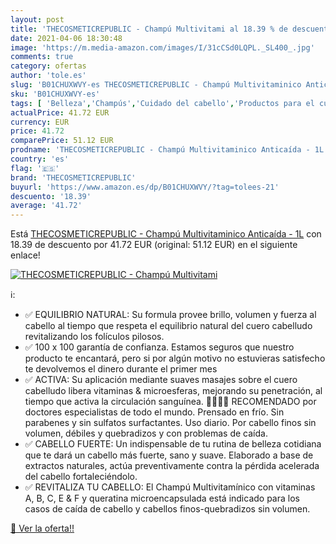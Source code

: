 ```yaml
---
layout: post
title: 'THECOSMETICREPUBLIC - Champú Multivitami al 18.39 % de descuento'
date: 2021-04-06 18:30:48
image: 'https://m.media-amazon.com/images/I/31cCSd0LQPL._SL400_.jpg'
comments: true
category: ofertas
author: 'tole.es'
slug: 'B01CHUXWVY-es THECOSMETICREPUBLIC - Champú Multivitaminico Anticaída - 1L'
sku: 'B01CHUXWVY-es'
tags: [ 'Belleza','Champús','Cuidado del cabello','Productos para el cuidado del cabello','champú','thecosmeticrepublic', ]
actualPrice: 41.72 EUR
currency: EUR
price: 41.72
comparePrice: 51.12 EUR
prodname: 'THECOSMETICREPUBLIC - Champú Multivitaminico Anticaída - 1L'
country: 'es'
flag: '🇪🇸'
brand: 'THECOSMETICREPUBLIC'
buyurl: 'https://www.amazon.es/dp/B01CHUXWVY/?tag=tolees-21'
descuento: '18.39'
average: '41.72'
---
```


Está [THECOSMETICREPUBLIC - Champú Multivitaminico Anticaída - 1L](https://www.amazon.es/dp/B01CHUXWVY/?tag=tolees-21) con 18.39 de descuento por 41.72 EUR (original: 51.12 EUR) en el siguiente enlace!

[![THECOSMETICREPUBLIC - Champú Multivitami](https://m.media-amazon.com/images/I/31cCSd0LQPL._SL400_.jpg)](https://www.amazon.es/dp/B01CHUXWVY/?tag=tolees-21)

ℹ️:

- ✅ EQUILIBRIO NATURAL: Su formula provee brillo, volumen y fuerza al cabello al tiempo que respeta el equilibrio natural del cuero cabelludo revitalizando los folículos pilosos.
- ✅ 100 x 100 garantía de confianza. Estamos seguros que nuestro producto te encantará, pero si por algún motivo no estuvieras satisfecho te devolvemos el dinero durante el primer mes
- ✅ ACTIVA: Su aplicación mediante suaves masajes sobre el cuero cabelludo libera vitaminas & microesferas, mejorando su penetración, al tiempo que activa la circulación sanguínea. 👨‍⚕️👩‍⚕️ RECOMENDADO por doctores especialistas de todo el mundo. Prensado en frío. Sin parabenes y sin sulfatos surfactantes. Uso diario. Por cabello finos sin volumen, débiles y quebradizos y con problemas de caída.
- ✅ CABELLO FUERTE: Un indispensable de tu rutina de belleza cotidiana que te dará un cabello más fuerte, sano y suave. Elaborado a base de extractos naturales, actúa preventivamente contra la pérdida acelerada del cabello fortaleciéndolo.
- ✅ REVITALIZA TU CABELLO: El Champú Multivitamínico con vitaminas A, B, C, E & F y queratina microencapsulada está indicado para los casos de caída de cabello y cabellos finos-quebradizos sin volumen.

[🛒 Ver la oferta!!](https://www.amazon.es/dp/B01CHUXWVY/?tag=tolees-21)

